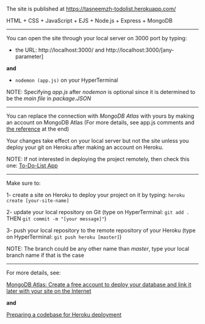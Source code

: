 The site is published at https://tasneemzh-todolist.herokuapp.com/

HTML + CSS + JavaScript + EJS + Node.js + Express + MongoDB

-----------------

You can open the site through your local server on 3000 port by typing:

- the URL: http://localhost:3000/ and http://localhost:3000/[any-parameter]

**and** 

- `nodemon (app.js)` on your HyperTerminal

NOTE: Specifying *app.js* after *nodemon* is optional since it is determined to be the *main file* in *package.JSON*

-----------------

You can replace the connection with *MongoDB Atlas* with yours by making an account on MongoDB Atlas (For more details, see app.js comments and [the reference](https://www.mongodb.com/try?jmp=nav) at the end)

Your changes take effect on your local server but not the site unless you deploy your git on Heroku after making an account on Heroku.

NOTE: If not interested in deploying the project remotely, then check this one: [To-Do-List App](https://github.com/TasneemZh/To-Do-List)

-----------------

Make sure to:

1- create a site on Heroku to deploy your project on it by typing: `heroku create [your-site-name]`

2- update your local repository on Git (type on HyperTerminal: `git add .` THEN `git commit -m "[your message]"`)

3- push your local repository to the remote repository of your Heroku (type on HyperTerminal: `git push heroku [master]`)

NOTE: The branch could be any other name than *master*, type your local branch name if that is the case

-----------------

For more details, see:

[MongoDB Atlas: Create a free account to deploy your database and link it later with your site on the Internet](https://www.mongodb.com/try?jmp=nav)

**and**

[Preparing a codebase for Heroku deployment](https://devcenter.heroku.com/articles/preparing-a-codebase-for-heroku-deployment#1-track-your-codebase-in-a-git-repository)
